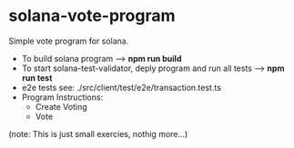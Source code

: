 # solana-vote-program
Simple vote program for solana.

- To build solana program --> <b>npm run build</b>
- To start solana-test-validator, deply program and run all tests --> <b>npm run test</b>
- e2e tests see: ./src/client/test/e2e/transaction.test.ts
- Program Instructions:
  - Create Voting
  - Vote

(note: This is just small exercies, nothig more...)
